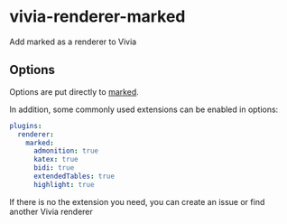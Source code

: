 # vivia-renderer-marked
Add marked as a renderer to Vivia

## Options
Options are put directly to [marked](https://marked.js.org/using_advanced#options).

In addition, some commonly used extensions can be enabled in options:
```yaml
plugins:
  renderer:
    marked:
      admonition: true
      katex: true
      bidi: true
      extendedTables: true
      highlight: true
```
If there is no the extension you need, you can create an issue or find another Vivia renderer